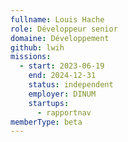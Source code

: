 ```yaml
---
fullname: Louis Hache
role: Développeur senior
domaine: Développement
github: lwih
missions:
  - start: 2023-06-19
    end: 2024-12-31
    status: independent
    employer: DINUM
    startups:
      - rapportnav
memberType: beta
---
```

